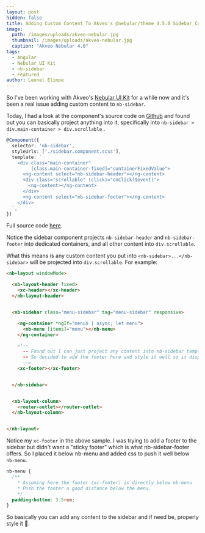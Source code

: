 ```yaml
---
layout: post
hidden: false
title: Adding Custom Content To Akveo's @nebular/theme 4.5.0 Sidebar Component
image: 
  path: /images/uploads/akveo-nebular.jpg
  thumbnail: /images/uploads/akveo-nebular.jpg
  caption: "Akveo Nebular 4.0"
tags:
  - Angular
  - Nebular UI Kit
  - nb-sidebar
  - Featured
author: Leonel Elimpe
---
```

So I've been working with Akveo's [Nebular UI Kit](https://akveo.github.io/nebular/) for a while now and it's been a real issue adding custom content to `nb-sidebar`.

Today, I had a look at the component's source code on [Github](https://github.com/akveo/nebular/tree/master/src/framework/theme/components/sidebar) and found out you can basically project anything into it, specifically into `nb-sidebar > div.main-container > div.scrollable` .

```typescript
@Component({
  selector: 'nb-sidebar',
  styleUrls: ['./sidebar.component.scss'],
  template: `
    <div class="main-container"
         [class.main-container-fixed]="containerFixedValue">
      <ng-content select="nb-sidebar-header"></ng-content>
      <div class="scrollable" (click)="onClick($event)">
        <ng-content></ng-content>
      </div>
      <ng-content select="nb-sidebar-footer"></ng-content>
    </div>
  `,
})
```

Full source code [here](https://github.com/akveo/nebular/blob/master/src/framework/theme/components/sidebar/sidebar.component.ts).

Notice the sidebar component projects `nb-sidebar-header` and `nb-sidebar-footer` into dedicated containers, and all other content into `div.scrollable`.

What this means is any custom content you put into `<nb-sidebar>...</nb-sidebar>` will be projected into `div.scrollable`. For example:

```html
<nb-layout windowMode>

  <nb-layout-header fixed>
    <xc-header></xc-header>
  </nb-layout-header>


  <nb-sidebar class="menu-sidebar" tag="menu-sidebar" responsive>

    <ng-container *ngIf="menu$ | async; let menu">
      <nb-menu [items]="menu"></nb-menu>
    </ng-container>

    <!--
      -- Found out I can just project any content into nb-sidebar template's .scrollable div.
      -- So decided to add the footer here and style it well so it displays properly.
      -->
    <xc-footer></xc-footer>


  </nb-sidebar>


  <nb-layout-column>
    <router-outlet></router-outlet>
  </nb-layout-column>


</nb-layout>
```

Notice my `xc-footer` in the above sample. I was trying to add a footer to the sidebar but didn't want a "sticky footer" which is what nb-sidebar-footer offers. So I placed it below nb-menu and added css to push it well below `nb-menu`.

```css
nb-menu {
  /**
    * Assuming here the footer (xc-footer) is directly below nb-menu
    * Push the footer a good distance below the menu.
    */
  padding-bottom: 3.5rem;
}
```

So basically you can add any content to the sidebar and if need be, properly style it 🙂.
